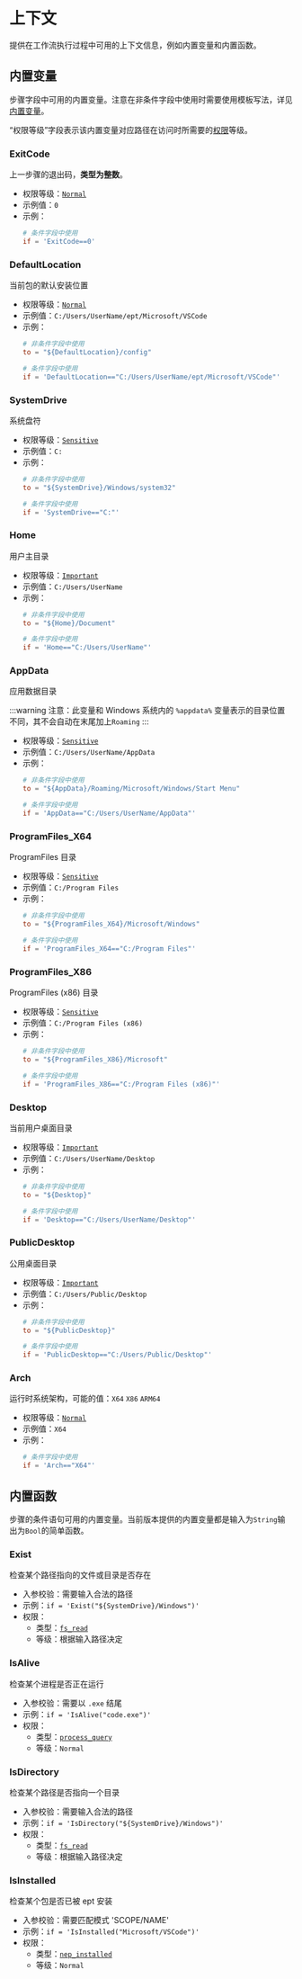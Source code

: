 # 上下文

[//]: # (This file is automatically generated by script, do not modify it.)
 
提供在工作流执行过程中可用的上下文信息，例如内置变量和内置函数。 
## 内置变量
步骤字段中可用的内置变量。注意在非条件字段中使用时需要使用模板写法，详见[内置变量](/nep/workflow/2-context.html#内置变量)。

“权限等级”字段表示该内置变量对应路径在访问时所需要的[权限](/nep/ability/1-permission)等级。
### ExitCode
上一步骤的退出码，**类型为整数**。
* 权限等级：[`Normal`](/nep/definition/3-permissions#normal)
* 示例值：`0` 
* 示例：
    ```toml
    # 条件字段中使用
    if = 'ExitCode==0'
    ```
### DefaultLocation
当前包的默认安装位置
* 权限等级：[`Normal`](/nep/definition/3-permissions#normal)
* 示例值：`C:/Users/UserName/ept/Microsoft/VSCode` 
* 示例：
    ```toml
    # 非条件字段中使用
    to = "${DefaultLocation}/config"

    # 条件字段中使用
    if = 'DefaultLocation=="C:/Users/UserName/ept/Microsoft/VSCode"'
    ```
### SystemDrive
系统盘符
* 权限等级：[`Sensitive`](/nep/definition/3-permissions#sensitive)
* 示例值：`C:` 
* 示例：
    ```toml
    # 非条件字段中使用
    to = "${SystemDrive}/Windows/system32"

    # 条件字段中使用
    if = 'SystemDrive=="C:"'
    ```
### Home
用户主目录
* 权限等级：[`Important`](/nep/definition/3-permissions#important)
* 示例值：`C:/Users/UserName` 
* 示例：
    ```toml
    # 非条件字段中使用
    to = "${Home}/Document"

    # 条件字段中使用
    if = 'Home=="C:/Users/UserName"'
    ```
### AppData
应用数据目录

:::warning
注意：此变量和 Windows 系统内的 `%appdata%` 变量表示的目录位置不同，其不会自动在末尾加上`Roaming`
:::
* 权限等级：[`Sensitive`](/nep/definition/3-permissions#sensitive)
* 示例值：`C:/Users/UserName/AppData` 
* 示例：
    ```toml
    # 非条件字段中使用
    to = "${AppData}/Roaming/Microsoft/Windows/Start Menu"

    # 条件字段中使用
    if = 'AppData=="C:/Users/UserName/AppData"'
    ```
### ProgramFiles_X64
ProgramFiles 目录
* 权限等级：[`Sensitive`](/nep/definition/3-permissions#sensitive)
* 示例值：`C:/Program Files` 
* 示例：
    ```toml
    # 非条件字段中使用
    to = "${ProgramFiles_X64}/Microsoft/Windows"

    # 条件字段中使用
    if = 'ProgramFiles_X64=="C:/Program Files"'
    ```
### ProgramFiles_X86
ProgramFiles (x86) 目录
* 权限等级：[`Sensitive`](/nep/definition/3-permissions#sensitive)
* 示例值：`C:/Program Files (x86)` 
* 示例：
    ```toml
    # 非条件字段中使用
    to = "${ProgramFiles_X86}/Microsoft"

    # 条件字段中使用
    if = 'ProgramFiles_X86=="C:/Program Files (x86)"'
    ```
### Desktop
当前用户桌面目录
* 权限等级：[`Important`](/nep/definition/3-permissions#important)
* 示例值：`C:/Users/UserName/Desktop` 
* 示例：
    ```toml
    # 非条件字段中使用
    to = "${Desktop}"

    # 条件字段中使用
    if = 'Desktop=="C:/Users/UserName/Desktop"'
    ```
### PublicDesktop
公用桌面目录
* 权限等级：[`Important`](/nep/definition/3-permissions#important)
* 示例值：`C:/Users/Public/Desktop` 
* 示例：
    ```toml
    # 非条件字段中使用
    to = "${PublicDesktop}"

    # 条件字段中使用
    if = 'PublicDesktop=="C:/Users/Public/Desktop"'
    ```
### Arch
运行时系统架构，可能的值：`X64` `X86` `ARM64`
* 权限等级：[`Normal`](/nep/definition/3-permissions#normal)
* 示例值：`X64` 
* 示例：
    ```toml
    # 条件字段中使用
    if = 'Arch=="X64"'
    ```

## 内置函数
步骤的条件语句可用的内置变量。当前版本提供的内置变量都是输入为`String`输出为`Bool`的简单函数。
### Exist
检查某个路径指向的文件或目录是否存在
* 入参校验：需要输入合法的路径
* 示例：``if = 'Exist("${SystemDrive}/Windows")'``
* 权限：
  * 类型：[`fs_read`](/nep/definition/3-permissions#fs_read)
  * 等级：根据输入路径决定
### IsAlive
检查某个进程是否正在运行
* 入参校验：需要以 `.exe` 结尾
* 示例：``if = 'IsAlive("code.exe")'``
* 权限：
  * 类型：[`process_query`](/nep/definition/3-permissions#process_query)
  * 等级：`Normal`
### IsDirectory
检查某个路径是否指向一个目录
* 入参校验：需要输入合法的路径
* 示例：``if = 'IsDirectory("${SystemDrive}/Windows")'``
* 权限：
  * 类型：[`fs_read`](/nep/definition/3-permissions#fs_read)
  * 等级：根据输入路径决定
### IsInstalled
检查某个包是否已被 ept 安装
* 入参校验：需要匹配模式 'SCOPE/NAME'
* 示例：``if = 'IsInstalled("Microsoft/VSCode")'``
* 权限：
  * 类型：[`nep_installed`](/nep/definition/3-permissions#nep_installed)
  * 等级：`Normal`